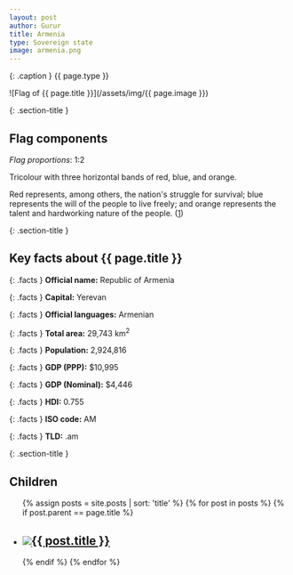 ```yaml
---
layout: post
author: Gurur
title: Armenia
type: Sovereign state
image: armenia.png
---
```

{: .caption }
{{ page.type }}

![Flag of {{ page.title }}](/assets/img/{{ page.image }})

{: .section-title }
## Flag components

*Flag proportions*: 1:2

Tricolour with three horizontal bands of red, blue, and orange. 

Red represents, among others, the nation's struggle for survival; blue represents the will of the people to live freely; and orange represents the talent and hardworking nature of the people. (<span class="source-link">[1](https://en.wikipedia.org/wiki/Flag_of_Armenia)</span>)

{: .section-title }
## Key facts about {{ page.title }}

{: .facts }
**Official name:** Republic of Armenia

{: .facts }
**Capital:** Yerevan

{: .facts }
**Official languages:** Armenian

{: .facts }
**Total area:** 29,743 km<sup>2</sup>

{: .facts }
**Population:** 2,924,816

{: .facts }
**GDP (PPP):** $10,995

{: .facts }
**GDP (Nominal):** $4,446

{: .facts }
**HDI:** 0.755

{: .facts }
**ISO code:** AM

{: .facts }
**TLD:** .am

{: .section-title }
## Children

<ul id="post-list">
    {% assign posts = site.posts | sort: 'title' %}
    {% for post in posts %}
    {% if post.parent == page.title %}
    <li>
        <h2><a href="{{ post.url }}"><span class="home-image"><img src="/assets/img/{{ post.image }}"></span>{{ post.title }}</a></h2>
    </li>
    {% endif %}
    {% endfor %}
</ul>
